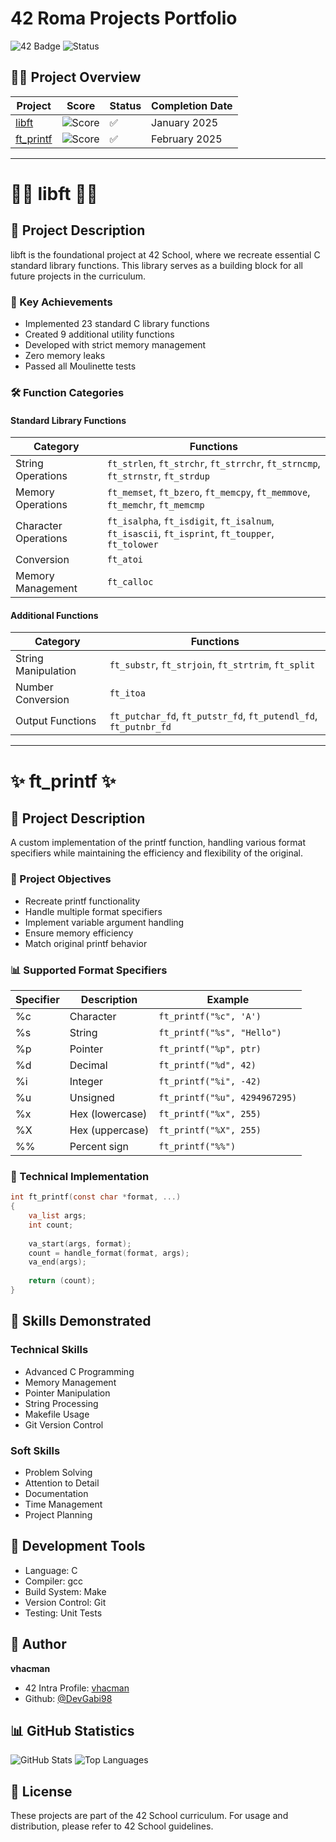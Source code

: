 # 42 Roma Projects Portfolio
![42 Badge](https://img.shields.io/badge/42-Rome-2BA5DE)
![Status](https://img.shields.io/badge/Status-Active-success)

## 👨‍💻 Project Overview

| Project | Score | Status | Completion Date |
|---------|--------|---------|----------------|
| [libft](#-libft) | ![Score](https://img.shields.io/badge/Score-100%2F100-brightgreen) | ✅ | January 2025 |
| [ft_printf](#-ft_printf) | ![Score](https://img.shields.io/badge/Score-100%2F100-brightgreen) | ✅ | February 2025 |

---

# 💯🎯 libft 🎯💯

## 📝 Project Description
libft is the foundational project at 42 School, where we recreate essential C standard library functions. This library serves as a building block for all future projects in the curriculum.

### 🔑 Key Achievements
- Implemented 23 standard C library functions
- Created 9 additional utility functions
- Developed with strict memory management
- Zero memory leaks
- Passed all Moulinette tests

### 🛠️ Function Categories

#### Standard Library Functions
| Category | Functions |
|----------|-----------|
| String Operations | `ft_strlen`, `ft_strchr`, `ft_strrchr`, `ft_strncmp`, `ft_strnstr`, `ft_strdup` |
| Memory Operations | `ft_memset`, `ft_bzero`, `ft_memcpy`, `ft_memmove`, `ft_memchr`, `ft_memcmp` |
| Character Operations | `ft_isalpha`, `ft_isdigit`, `ft_isalnum`, `ft_isascii`, `ft_isprint`, `ft_toupper`, `ft_tolower` |
| Conversion | `ft_atoi` |
| Memory Management | `ft_calloc` |

#### Additional Functions
| Category | Functions |
|----------|-----------|
| String Manipulation | `ft_substr`, `ft_strjoin`, `ft_strtrim`, `ft_split` |
| Number Conversion | `ft_itoa` |
| Output Functions | `ft_putchar_fd`, `ft_putstr_fd`, `ft_putendl_fd`, `ft_putnbr_fd` |

---

# ✨ ft_printf ✨

## 📝 Project Description
A custom implementation of the printf function, handling various format specifiers while maintaining the efficiency and flexibility of the original.

### 🎯 Project Objectives
- Recreate printf functionality
- Handle multiple format specifiers
- Implement variable argument handling
- Ensure memory efficiency
- Match original printf behavior

### 📊 Supported Format Specifiers

| Specifier | Description | Example |
|-----------|-------------|----------|
| %c | Character | `ft_printf("%c", 'A')` |
| %s | String | `ft_printf("%s", "Hello")` |
| %p | Pointer | `ft_printf("%p", ptr)` |
| %d | Decimal | `ft_printf("%d", 42)` |
| %i | Integer | `ft_printf("%i", -42)` |
| %u | Unsigned | `ft_printf("%u", 4294967295)` |
| %x | Hex (lowercase) | `ft_printf("%x", 255)` |
| %X | Hex (uppercase) | `ft_printf("%X", 255)` |
| %% | Percent sign | `ft_printf("%%")` |

### 🔧 Technical Implementation
```c
int ft_printf(const char *format, ...)
{
    va_list args;
    int count;
    
    va_start(args, format);
    count = handle_format(format, args);
    va_end(args);
    
    return (count);
}
```

## 🚀 Skills Demonstrated

### Technical Skills
- Advanced C Programming
- Memory Management
- Pointer Manipulation
- String Processing
- Makefile Usage
- Git Version Control

### Soft Skills
- Problem Solving
- Attention to Detail
- Documentation
- Time Management
- Project Planning

## 🔨 Development Tools
- Language: C
- Compiler: gcc
- Build System: Make
- Version Control: Git
- Testing: Unit Tests

## 👤 Author
**vhacman**
- 42 Intra Profile: [vhacman](https://profile.intra.42.fr/)
- Github: [@DevGabi98](https://github.com/DevGabi98)

## 📊 GitHub Statistics
![GitHub Stats](https://github-readme-stats.vercel.app/api?username=DevGabi98&show_icons=true&theme=radical)
![Top Languages](https://github-readme-stats.vercel.app/api/top-langs/?username=DevGabi98&layout=compact&theme=radical)

## 📄 License
These projects are part of the 42 School curriculum. For usage and distribution, please refer to 42 School guidelines.
